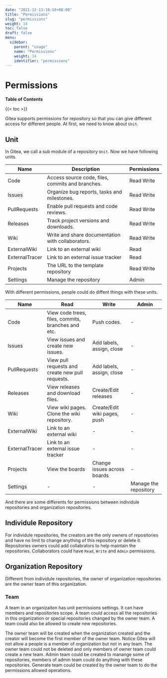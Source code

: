 ```yaml
---
date: "2021-12-13:10:10+08:00"
title: "Permissions"
slug: "permissions"
weight: 14
toc: false
draft: false
menu:
  sidebar:
    parent: "usage"
    name: "Permissions"
    weight: 14
    identifier: "permissions"
---
```


# Permissions

**Table of Contents**

{{< toc >}}

Gitea supports permissions for repository so that you can give different access for different people. At first, we need to know about `Unit`.

## Unit

In Gitea, we call a sub module of a repository `Unit`. Now we have following units.

| Name           | Description                                          | Permissions |
| -------------- | ---------------------------------------------------- | ----------- |
| Code           | Access source code, files, commits and branches.     | Read Write  |
| Issues         | Organize bug reports, tasks and milestones.          | Read Write  |
| PullRequests   | Enable pull requests and code reviews.               | Read Write  |
| Releases       | Track project versions and downloads.                | Read Write  |
| Wiki           | Write and share documentation with collaborators.    | Read Write  |
| ExternalWiki   | Link to an external wiki                             | Read        |
| ExternalTracer | Link to an external issue tracker                    | Read        |
| Projects       | The URL to the template repository                   | Read Write  |
| Settings       | Manage the repository                                | Admin       |

With different permissions, people could do diffent things with these units.

| Name           | Read                                               | Write                        | Admin                     |
| -------------- | -------------------------------------------------  | ---------------------------- | ------------------------- |
| Code           | View code trees, files, commits, branches and etc. | Push codes.                  | -                         |
| Issues         | View issues and create new issues.                 | Add labels, assign, close    | -                         |
| PullRequests   | View pull requests and create new pull requests.   | Add labels, assign, close    | -                         |
| Releases       | View releases and download files.                  | Create/Edit releases         | -                         |
| Wiki           | View wiki pages. Clone the wiki repository.        | Create/Edit wiki pages, push | -                         |
| ExternalWiki   | Link to an external wiki                           | -                            | -                         |
| ExternalTracer | Link to an external issue tracker                  | -                            | -                         |
| Projects       | View the boards                                    | Change issues across boards  | -                         |
| Settings       | -                                                  | -                            | Manage the repository     |

And there are some differents for permissions between individule repositories and organization repositories.

## Individule Repository

For individule repositories, the creators are the only owners of repositories and have no limit to change anything of this 
repository or delete it. Repositories owners could add collabrators to help maintain the repositories. Collaborators could have `Read`, `Write` and `Admin` permissions.

## Organization Repository

Different from individule repositories, the owner of organization repositories are the owner team of this organization.

### Team

A team in an organizaiton has unit permissions settings. It can have members and repositories scope. A team could access all the repositories in this organization or special repositories changed by the owner team. A team could also be allowed to create new
repositories.

The owner team will be created when the organization created and the creator will become the first member of the owner team.
Notice Gitea will not allow a people is a member of organization but not in any team. The owner team could not be deleted and only
members of owner team could create a new team. Admin team could be created to manange some of repositories, members of admin team
could do anything with these repositories. Generate team could be created by the owner team to do the permissions allowed operations.
